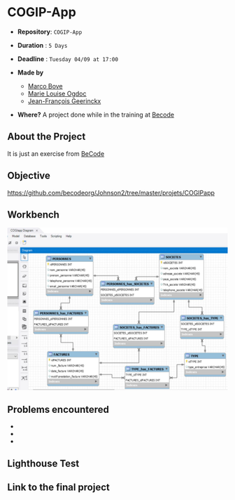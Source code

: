 # COGIP-App


- **Repository**: `COGIP-App`

- **Duration** : `5 Days`

- **Deadline** : `Tuesday 04/09 at 17:00`

- **Made by**  
  - [Marco Bove](https://github.com/)
  - [Marie Louise Ogdoc](https://github.com/OGlou7)
  - [Jean-François Geerinckx](https://github.com/JFGEER83)


- **Where?**
 A project done while in the training at [Becode](https://github.com/becodeorg/)


## About the Project
It is just an exercise from [BeCode](https://github.com/becodeorg/)

## Objective
https://github.com/becodeorg/Johnson2/tree/master/projets/COGIPapp


## Workbench
![Mockup](assets\img\COGIapp_Diagram.JPG)


## Problems encountered

*
*
*


## Lighthouse Test

<!-- ![Mockup]() -->

## Link to the final project
